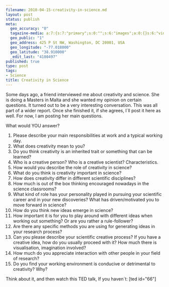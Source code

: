 ```yaml
--- 
filename: 2010-04-15-creativity-in-science.md
layout: post
status: publish
meta: 
  geo_accuracy: "0"
  tagazine-media: a:7:{s:7:"primary";s:0:"";s:6:"images";a:0:{}s:6:"videos";a:0:{}s:11:"image_count";s:1:"0";s:6:"author";s:7:"4180497";s:7:"blog_id";s:7:"8438084";s:9:"mod_stamp";s:19:"2010-07-22 17:48:18";}
  geo_public: "1"
  geo_address: 425 P St NW, Washington, DC 20001, USA
  geo_longitude: "-77.018000"
  geo_latitude: "38.910000"
  _edit_last: "4180497"
published: true
type: post
tags: 
- Science
title: Creativity in Science
---
```

Some days ago, a friend interviewed me about creativity and science. She is doing a Masters in Malta and she wanted my opinion on certain questions. It turned out to be a very interesting conversation. This was all part of a wider report. Once she finished it, if she agrees, I´ll post it here as well. For now, I am posting her main questions.

<!--more-->

What would YOU answer?
<ol>
	<li>Please describe your main responsibilities at work and a typical working day.</li>
	<li>What does creativity mean to you?</li>
	<li>Do you think creativity is an inherited trait or something that can be learned?</li>
	<li>Who is a creative person? Who is a creative scientist? Characteristics.</li>
	<li> How would you describe the role of creativity in science?</li>
	<li>What do you think is creativity important in science?</li>
	<li>How does creativity differ in different scientific disciplines?</li>
	<li>How much is out of the box thinking encouraged nowadays in the science classrooms?</li>
	<li>What kind of role has your personality played in pursuing your scientific career and in your new discoveries? What has driven/motivated you to move forward in science?</li>
	<li>How do you think new ideas emerge in science?</li>
	<li>How important it is for you to play around with different ideas when working out something? Or are you rather a rule-follower?</li>
	<li>Are there any specific methods you are using for generating ideas in your research process?</li>
	<li>Can you please describe your scientific creative process? If you have a creative idea, how do you usually proceed with it? How much there is visualisation, imagination involved?</li>
	<li>How much do you appreciate interaction with other people in your field of research?</li>
	<li>Do you find your working environment is conducive or detrimental to creativity? Why?</li>
</ol>
Think about it, and then watch this TED talk, If you haven´t: [ted id="66"]
